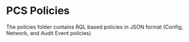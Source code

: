 # PCS Policies
The policies folder contains RQL based policies in JSON format (Config, Network, and Audit Event policies)
